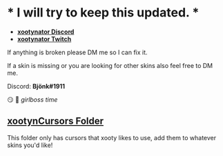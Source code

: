 # * I will try to keep this updated. *

* [**xootynator Discord**](https://discord.gg/CardboardBox)
* [**xootynator Twitch**](https://www.twitch.tv/xootynator)

If anything is broken please DM me so I can fix it. 

If a skin is missing or you are looking for other skins also feel free to DM me.

Discord: **Bjönk#1911**

:smirk: :nail_care: *girlboss time*
## [ xootynCursors Folder](https://drive.google.com/file/d/1ABAef9r-GPWiyzLbFrR-MhzxiePFwSh8/view?usp=sharing)
This folder only has cursors that xooty likes to use, add them to whatever skins you'd like!
